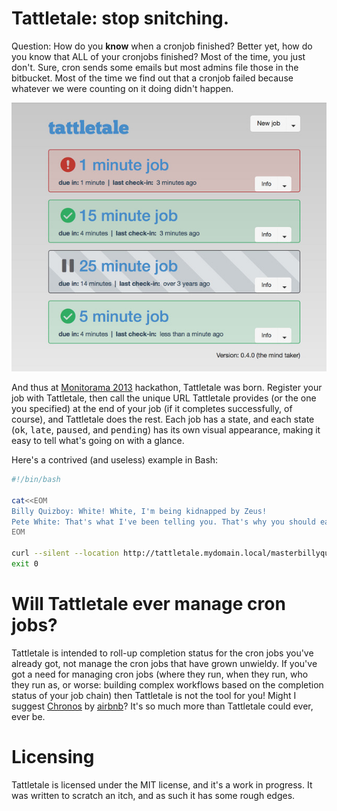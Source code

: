 # Tattletale: stop snitching.

Question: How do you **know** when a cronjob finished?
Better yet, how do you know that ALL of your cronjobs finished? Most of the time, you just don't. Sure, cron sends some emails but most admins file those in the bitbucket. Most of the time we find out that a cronjob failed because whatever we were counting on it doing didn't happen.

![Tattletale screenshot](/doc/screenshots/tattletale.jpg?raw=true)

And thus at [Monitorama 2013](http://monitorama.com) hackathon, Tattletale was born. Register your job with Tattletale, then call the unique URL Tattletale provides (or the one you specified) at the end of your job (if it completes successfully, of course), and Tattletale does the rest. Each job has a state, and each state (<tt>ok</tt>, <tt>late</tt>, <tt>paused</tt>, and <tt>pending</tt>) has its own visual appearance, making it easy to tell what's going on with a glance.

Here's a contrived (and useless) example in Bash:
```bash
#!/bin/bash

cat<<EOM
Billy Quizboy: White! White, I'm being kidnapped by Zeus!
Pete White: That's what I've been telling you. That's why you should eat more fiber.
EOM

curl --silent --location http://tattletale.mydomain.local/masterbillyquizboy
exit 0
```

# Will Tattletale ever manage cron jobs?

Tattletale is intended to roll-up completion status for the cron jobs you've already got, not manage the cron jobs that have grown unwieldy. If you've got a need for managing cron jobs (where they run, when they run, who they run as, or worse: building complex workflows based on the completion status of your job chain) then Tattletale is not the tool for you! Might I suggest [Chronos](http://airbnb.github.io/chronos/) by [airbnb](https://www.airbnb.com)? It's so much more than Tattletale could ever, ever be.

# Licensing

Tattletale is licensed under the MIT license, and it's a work in progress. It was written to scratch an itch, and as such it has some rough edges.
